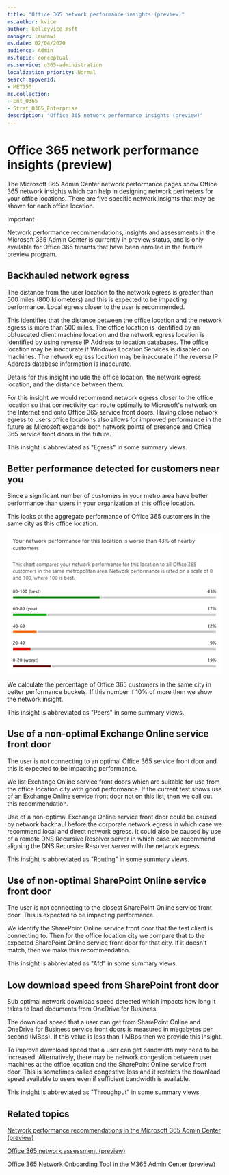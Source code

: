 ```yaml
---
title: "Office 365 network performance insights (preview)"
ms.author: kvice
author: kelleyvice-msft
manager: laurawi
ms.date: 02/04/2020
audience: Admin
ms.topic: conceptual
ms.service: o365-administration
localization_priority: Normal
search.appverid:
- MET150
ms.collection:
- Ent_O365
- Strat_O365_Enterprise
description: "Office 365 network performance insights (preview)"
---
```


# Office 365 network performance insights (preview)

The Microsoft 365 Admin Center network performance pages show Office 365 network insights which can help in designing network perimeters for your office locations. There are five specific network insights that may be shown for each office location.

>[!IMPORTANT]
>Network performance recommendations, insights and assessments in the Microsoft 365 Admin Center is currently in preview status, and is only available for Office 365 tenants that have been enrolled in the feature preview program.

## Backhauled network egress

The distance from the user location to the network egress is greater than 500 miles (800 kilometers) and this is expected to be impacting performance. Local egress closer to the user is recommended.

This identifies that the distance between the office location and the network egress is more than 500 miles. The office location is identified by an obfuscated client machine location and the network egress location is identified by using reverse IP Address to location databases. The office location may be inaccurate if Windows Location Services is disabled on machines. The network egress location may be inaccurate if the reverse IP Address database information is inaccurate.

Details for this insight include the office location, the network egress location, and the distance between them.

For this insight we would recommend network egress closer to the office location so that connectivity can route optimally to Microsoft's network on the Internet and onto Office 365 service front doors. Having close network egress to users office locations also allows for improved performance in the future as Microsoft expands both network points of presence and Office 365 service front doors in the future.

This insight is abbreviated as "Egress" in some summary views.

## Better performance detected for customers near you

Since a significant number of customers in your metro area have better performance than users in your organization at this office location.

This looks at the aggregate performance of Office 365 customers in the same city as this office location.

![Relative network performance](Media/m365-mac-perf/m365-mac-perf-relative-perf.png)

We calculate the percentage of Office 365 customers in the same city in better performance buckets. If this number if 10% of more then we show the network insight.

This insight is abbreviated as "Peers" in some summary views.

## Use of a non-optimal Exchange Online service front door

The user is not connecting to an optimal Office 365 service front door and this is expected to be impacting performance.

We list Exchange Online service front doors which are suitable for use from the office location city with good performance. If the current test shows use of an Exchange Online service front door not on this list, then we call out this recommendation.

Use of a non-optimal Exchange Online service front door could be caused by network backhaul before the corporate network egress in which case we recommend local and direct network egress. It could also be caused by use of a remote DNS Recursive Resolver server in which case we recommend aligning the DNS Recursive Resolver server with the network egress.

This insight is abbreviated as "Routing" in some summary views.

## Use of non-optimal SharePoint Online service front door

The user is not connecting to the closest SharePoint Online service front door. This is expected to be impacting performance.

We identify the SharePoint Online service front door that the test client is connecting to. Then for the office location city we compare that to the expected SharePoint Online service front door for that city. If it doesn't match, then we make this recommendation.

This insight is abbreviated as "Afd" in some summary views.

## Low download speed from SharePoint front door

Sub optimal network download speed detected which impacts how long it takes to load documents from OneDrive for Business.

The download speed that a user can get from SharePoint Online and OneDrive for Business service front doors is measured in megabytes per second (MBps). If this value is less than 1 MBps then we provide this insight.

To improve download speed that a user can get bandwidth may need to be increased. Alternatively, there may be network congestion between user machines at the office location and the SharePoint Online service front door. This is sometimes called congestive loss and it restricts the download speed available to users even if sufficient bandwidth is available.

This insight is abbreviated as "Throughput" in some summary views.

## Related topics

[Network performance recommendations in the Microsoft 365 Admin Center (preview)](office-365-network-mac-perf-overview.md)

[Office 365 network assessment (preview)](office-365-network-mac-perf-score.md)

[Office 365 Network Onboarding Tool in the M365 Admin Center (preview)](office-365-network-mac-perf-onboarding-tool.md)
